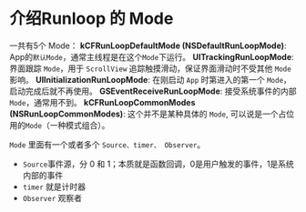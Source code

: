 # 介绍Runloop 的 Mode
一共有5个 Mode：
**kCFRunLoopDefaultMode (NSDefaultRunLoopMode)**: App的`默认Mode`，通常主线程是在这个`Mode`下运行。
**UITrackingRunLoopMode**: 界面跟踪 `Mode`，用于 `ScrollView` 追踪触摸滑动，保证界面滑动时不受其他 `Mode` 影响。
**UIInitializationRunLoopMode**: 在刚启动 `App` 时第进入的第一个 `Mode`，启动完成后就不再使用。
**GSEventReceiveRunLoopMode**: 接受系统事件的内部 `Mode`，通常用不到。
**kCFRunLoopCommonModes (NSRunLoopCommonModes)**: 这个并不是某种具体的 `Mode`, 可以说是一个占位用的`Mode`（一种模式组合）。

`Mode` 里面有一个或者多个 `Source、timer、 Observer`。

* `Source`事件源，分 0 和 1；本质就是函数回调，0是用户触发的事件，1是系统内部的事件
* `timer` 就是计时器
* `Observer` 观察者

